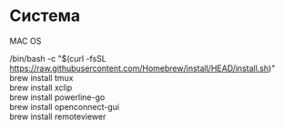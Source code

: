 # Система  
MAC OS  
  
/bin/bash -c "$(curl -fsSL https://raw.githubusercontent.com/Homebrew/install/HEAD/install.sh)"  
brew install tmux  
brew install xclip  
brew install powerline-go  
brew install openconnect-gui  
brew install remoteviewer  

